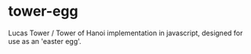 tower-egg
=========

Lucas Tower / Tower of Hanoi implementation in javascript, designed for use as an 'easter egg'.